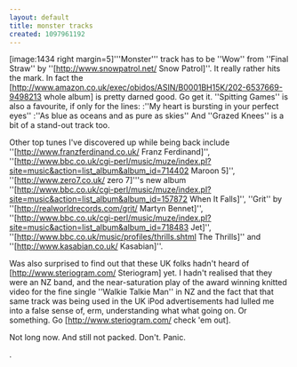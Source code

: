 ```yaml
---
layout: default
title: monster tracks
created: 1097961192
---
```

[image:1434 right margin=5]'''Monster''' track has to be ''Wow'' from ''Final Straw'' by ''[http://www.snowpatrol.net/ Snow Patrol]''.  It really rather hits the mark.  In fact the [http://www.amazon.co.uk/exec/obidos/ASIN/B0001BH15K/202-6537669-9498213 whole album] is pretty darned good.  Go get it.  ''Spitting Games'' is also a favourite, if only for the lines:
:''My heart is bursting in your perfect eyes''
:''As blue as oceans and as pure as skies''
And ''Grazed Knees'' is a bit of a stand-out track too.

<!--break-->

Other top tunes I've discovered up while being back include ''[http://www.franzferdinand.co.uk/ Franz Ferdinand]'', ''[http://www.bbc.co.uk/cgi-perl/music/muze/index.pl?site=music&action=list_album&album_id=714402 Maroon 5]'', ''[http://www.zero7.co.uk/ zero 7]'''s new album ''[http://www.bbc.co.uk/cgi-perl/music/muze/index.pl?site=music&action=list_album&album_id=157872 When It Falls]'', ''Grit'' by ''[http://realworldrecords.com/grit/ Martyn Bennet]'', ''[http://www.bbc.co.uk/cgi-perl/music/muze/index.pl?site=music&action=list_album&album_id=718483 Jet]'', ''[http://www.bbc.co.uk/music/profiles/thrills.shtml The Thrills]'' and ''[http://www.kasabian.co.uk/ Kasabian]''.

Was also surprised to find out that these UK folks hadn't heard of [http://www.steriogram.com/ Steriogram] yet.  I hadn't realised that they were an NZ band, and the near-saturation play of the award winning knitted video for the fine single ''Walkie Talkie Man'' in NZ and the fact that that same track was being used in the UK iPod advertisements had lulled me into a false sense of, erm, understanding what what going on.  Or something.  Go [http://www.steriogram.com/ check 'em out].

Not long now.  And still not packed.  Don't. Panic.


.
